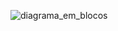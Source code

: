 ![diagrama_em_blocos ](https://github.com/user-attachments/assets/ab8e8a1a-68f4-4298-ae33-159b65f066be)
